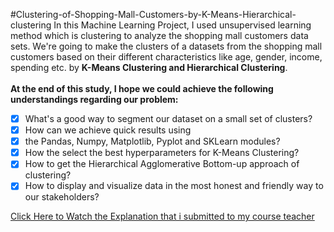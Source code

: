 #Clustering-of-Shopping-Mall-Customers-by-K-Means-Hierarchical-clustering
In this Machine Learning Project, I used unsupervised learning method which is clustering to analyze the shopping mall customers data sets. We're going to make the clusters of a datasets from the shopping mall customers based on their different characteristics like age, gender, income, spending etc. by **K-Means Clustering and Hierarchical Clustering**.<br>
<br>**At the end of this study, I hope we could achieve the following understandings regarding our problem:**<br>
- [x] What's a good way to segment our dataset on a small set of clusters?<br>
- [x] How can we achieve quick results using<br>
- [x] the Pandas, Numpy, Matplotlib, Pyplot and SKLearn modules?<br>
- [x] How the select the best hyperparameters for K-Means Clustering?<br>
- [x] How to get the Hierarchical Agglomerative Bottom-up approach of clustering?<br>
- [x] How to display and visualize data in the most honest and friendly way to our stakeholders?<br>

[Click Here to Watch the Explanation that i submitted to my course teacher](https://drive.google.com/file/d/10ulPx8lXudvl4MYBElBvI8Au8x6W6RaH/view?usp=sharing)
